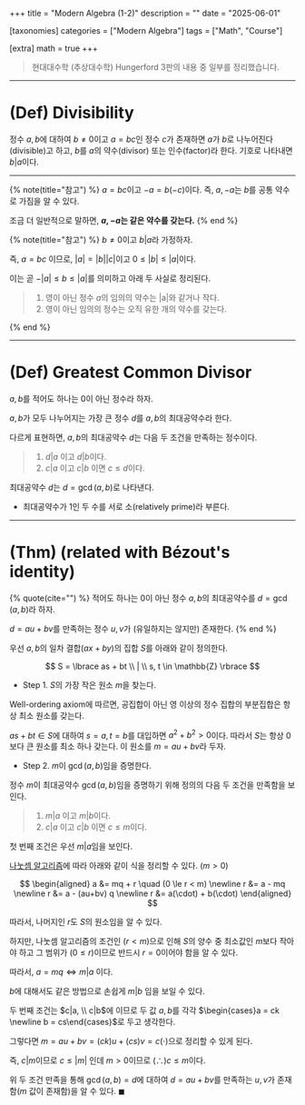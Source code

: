 +++
title = "Modern Algebra (1-2)"
description = ""
date = "2025-06-01"

[taxonomies]
categories = ["Modern Algebra"]
tags = ["Math", "Course"]

[extra]
math = true
+++

> 현대대수학 (추상대수학) Hungerford 3판의 내용 중 일부를 정리했습니다.

---

# (<txtgrn>Def</txtgrn>) Divisibility

정수 $a, b$에 대하여 $b \neq 0$이고 $a = bc$인 정수 $c$가 존재하면 $a$가 $b$로 <txtred>나누어진다</txtred>(divisible)고 하고,
$b$를 $a$의 약수(divisor) 또는 인수(factor)라 한다. 기호로 나타내면 $b | a$이다.

---


{% note(title="참고") %}
$a = bc$이고 $-a = b(-c)$이다. 즉, $a, -a$는 $b$를 공통 약수로 가짐을 알 수 있다. 

조금 더 일반적으로 말하면, **$a, -a$는 같은 약수를 갖는다.**
{% end %}

{% note(title="참고") %}
$b \neq 0$이고 $b|a$라 가정하자.

즉, $a = bc$ 이므로, $|a| = |b||c|$이고 $0 \le |b| \le |a|$이다.

이는 곧 $-|a|  \le b \le |a|$를 의미하고 아래 두 사실로 정리된다.

> 1. 영이 아닌 정수 $a$의 임의의 약수는 |a|와 같거나 작다.
> 2. 영이 아닌 임의의 정수는 오직 유한 개의 약수를 갖는다.

{% end %}

---

# (<txtgrn>Def</txtgrn>) Greatest Common Divisor

$a, b$를 적어도 하나는 $0$이 아닌 정수라 하자.

$a, b$가 모두 나누어지는 가장 큰 정수 $d$를 $a, b$의 <txtred>최대공약수</txtred>라 한다.

다르게 표현하면, $a,b$의 최대공약수 $d$는 다음 두 조건을 만족하는 정수이다.

> 1. $d|a$ 이고 $d|b$이다.
> 2. $c|a$ 이고 $c|b$ 이면 $c \le d$이다.

최대공약수 $d$는 $d = \gcd(a, b)$로 나타낸다.

- 최대공약수가 1인 두 수를 <txtblu>서로 소</txtblu>(relatively prime)라 부른다.

---

# (<txtred>Thm</txtred>) (related with Bézout's identity)

{% quote(cite="") %}
적어도 하나는 $0$이 아닌 정수 $a, b$의 최대공약수를 $d = \gcd(a,b)$라 하자.

$d = au + bv$를 만족하는 정수 $u, v$가 (유일하지는 않지만) 존재한다.
{% end %}

우선 $a, b$의 일차 결합($ax + by$)의 집합 $S$를 아래와 같이 정의한다.

$$
S = \lbrace as + bt \\ | \\ s, t \in \mathbb{Z} \rbrace
$$

- <txtgrn>Step 1. $S$의 가장 작은 원소 $m$을 찾는다.</txtgrn>

<txtylw>Well-ordering axiom</txtylw>에 따르면, 공집합이 아닌 영 이상의 정수 집합의 부분집합은 항상 최소 원소를 갖는다.

$as + bt \in S$에 대하여 $s=a, t=b$를 대입하면 $a^2 + b^2 > 0$이다. 따라서 $S$는 항상 0 보다 큰 원소를 최소 하나 갖는다. 
이 원소를 $m = au + bv$라 두자.

- <txtgrn>Step 2. $m$이 $\gcd(a, b)$임을 증명한다.</txtgrn>

정수 $m$이 최대공약수 $\gcd(a, b)$임을 증명하기 위해 정의의 다음 두 조건을 만족함을 보인다.

> 1. $m|a$ 이고 $m|b$이다.
> 2. $c|a$ 이고 $c|b$ 이면 $c \le m$이다.

<txtblu>첫 번째 조건</txtblu>은 우선 $m|a$임을 보인다.

[나눗셈 알고리즘](@/posts/course_2025_modern_algebra_1_1.md)에 따라 아래와 같이 식을 정리할 수 있다. ($m > 0$)

$$
\begin{aligned}
a &= mq + r \quad  (0 \le r < m) \newline
r &= a - mq \newline
r &= a - (au+bv) q \newline
r &= a(\cdot) + b(\cdot)
\end{aligned}
$$

따라서, 나머지인 $r$도 $S$의 원소임을 알 수 있다.

하지만, 나눗셈 알고리즘의 조건인 $(r < m)$으로 인해 $S$의 양수 중 최소값인 $m$보다 작아야 하고 그 범위가 $(0 \le r)$이므로 반드시 $r=0$이어야 함을 알 수 있다.

따라서, $a = mq \Leftrightarrow m | a$ 이다.

$b$에 대해서도 같은 방법으로 손쉽게 $m | b$ 임을 보일 수 있다.

<txtblu>두 번째 조건</txtblu>는 $c|a, \\ c|b$에 이므로 두 값 $a, b$를 각각 $\begin{cases}a = ck \newline b = cs\end{cases}$로 두고 생각한다.

그렇다면 $m = au + bv = (ck)u + (cs)v = c(\cdot)$으로 정리할 수 있게 된다.

즉, $c | m$이므로 $c \le |m|$ 인데 $m > 0$이므로 $(\therefore) c \le m$이다.

위 두 조건 만족을 통해 $\gcd(a, b) = d$에 대하여 $d = au + bv$를 만족하는 $u, v$가 존재함($m$ 값이 존재함)을 알 수 있다. $\blacksquare$
